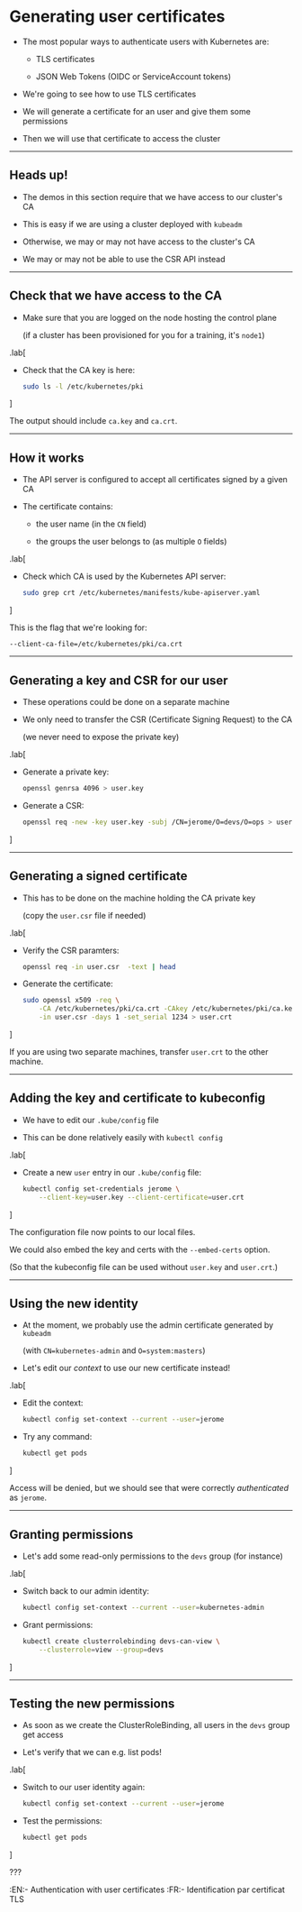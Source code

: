 # Generating user certificates

- The most popular ways to authenticate users with Kubernetes are:

  - TLS certificates

  - JSON Web Tokens (OIDC or ServiceAccount tokens)

- We're going to see how to use TLS certificates

- We will generate a certificate for an user and give them some permissions

- Then we will use that certificate to access the cluster

---

## Heads up!

- The demos in this section require that we have access to our cluster's CA

- This is easy if we are using a cluster deployed with `kubeadm`

- Otherwise, we may or may not have access to the cluster's CA

- We may or may not be able to use the CSR API instead

---

## Check that we have access to the CA

- Make sure that you are logged on the node hosting the control plane

  (if a cluster has been provisioned for you for a training, it's `node1`)

.lab[

- Check that the CA key is here:
  ```bash
  sudo ls -l /etc/kubernetes/pki
  ```

]

The output should include `ca.key` and `ca.crt`.

---

## How it works

- The API server is configured to accept all certificates signed by a given CA

- The certificate contains:

  - the user name (in the `CN` field)

  - the groups the user belongs to (as multiple `O` fields)

.lab[

- Check which CA is used by the Kubernetes API server:
  ```bash
  sudo grep crt /etc/kubernetes/manifests/kube-apiserver.yaml
  ```

]

This is the flag that we're looking for:
```
--client-ca-file=/etc/kubernetes/pki/ca.crt
```

---

## Generating a key and CSR for our user

- These operations could be done on a separate machine

- We only need to transfer the CSR (Certificate Signing Request) to the CA

  (we never need to expose the private key)

.lab[

- Generate a private key:
  ```bash
  openssl genrsa 4096 > user.key
  ```

- Generate a CSR:
  ```bash
  openssl req -new -key user.key -subj /CN=jerome/O=devs/O=ops > user.csr
  ```

]

---

## Generating a signed certificate

- This has to be done on the machine holding the CA private key

  (copy the `user.csr` file if needed)

.lab[

- Verify the CSR paramters:
  ```bash
  openssl req -in user.csr  -text | head
  ```

- Generate the certificate:
  ```bash
  sudo openssl x509 -req \
      -CA /etc/kubernetes/pki/ca.crt -CAkey /etc/kubernetes/pki/ca.key \
      -in user.csr -days 1 -set_serial 1234 > user.crt
  ```

]

If you are using two separate machines, transfer `user.crt` to the other machine.

---

## Adding the key and certificate to kubeconfig

- We have to edit our `.kube/config` file

- This can be done relatively easily with `kubectl config`

.lab[

- Create a new `user` entry in our `.kube/config` file:
  ```bash
  kubectl config set-credentials jerome \
      --client-key=user.key --client-certificate=user.crt 
  ```

]

The configuration file now points to our local files.

We could also embed the key and certs with the `--embed-certs` option.

(So that the kubeconfig file can be used without `user.key` and `user.crt`.)

---

## Using the new identity

- At the moment, we probably use the admin certificate generated by `kubeadm`

  (with `CN=kubernetes-admin` and `O=system:masters`)

- Let's edit our *context* to use our new certificate instead!

.lab[

- Edit the context:
  ```bash
  kubectl config set-context --current --user=jerome 
  ```

- Try any command:
  ```bash
  kubectl get pods
  ```

]

Access will be denied, but we should see that were correctly *authenticated* as `jerome`.

---

## Granting permissions

- Let's add some read-only permissions to the `devs` group (for instance)

.lab[

- Switch back to our admin identity:
  ```bash
  kubectl config set-context --current --user=kubernetes-admin 
  ```

- Grant permissions:
  ```bash
  kubectl create clusterrolebinding devs-can-view \
      --clusterrole=view --group=devs
  ```

]

---

## Testing the new permissions

- As soon as we create the ClusterRoleBinding, all users in the `devs` group get access

- Let's verify that we can e.g. list pods!

.lab[

- Switch to our user identity again:
  ```bash
  kubectl config set-context --current --user=jerome
  ```

- Test the permissions:
  ```bash
  kubectl get pods
  ```

]

???

:EN:- Authentication with user certificates
:FR:- Identification par certificat TLS
